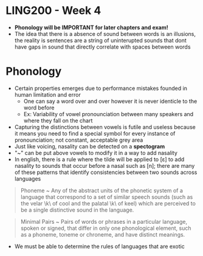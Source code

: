 # LING200 - Week 4

- **Phonology will be IMPORTANT for later chapters and exam!**
- The idea that there is a absence of sound between words is an illusions, the reality is sentences are a string of uninterupted sounds that dont have gaps in sound that directly correlate with spaces between words

# Phonology
- Certain properties emerges due to performance mistakes founded in human limitation and error
	- One can say a word over and over however it is never identicle to the word before
	- Ex: Variability of vowel pronounciation between many speakers and where they fall on the chart
- Capturing the distinctions between vowels is futile and useless because it means you need to find a special symbol for every instance of pronounciation; not constant, acceptable grey area
- Just like voicing, nasality can be detected on a **spectogram**
- "~" can be put above vowels to modify it in a way to add nasality
- In english, there is a rule where the tilde will be applied to [ɛ] to add nasality to sounds that occur before a nasal such as [n]; there are many of these patterns that identify consistencies between two sounds across languages

> Phoneme ~ Any of the abstract units of the phonetic system of a language that correspond to a set of similar speech sounds (such as the velar \k\ of cool and the palatal \k\ of keel) which are perceived to be a single distinctive sound in the language.

> Minimal Pairs ~ Pairs of words or phrases in a particular language, spoken or signed, that differ in only one phonological element, such as a phoneme, toneme or chroneme, and have distinct meanings.

- We must be able to determine the rules of languages that are exotic